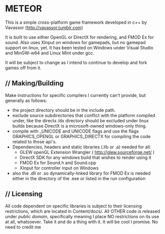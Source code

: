 METEOR
======

This is a simple cross-platform game framework developed in c++ 
by Vavassor (http://vavassor.tumblr.com)

It is built to use either OpenGL or DirectX for rendering, 
and FMOD Ex for sound. Also uses XInput on windows for gamepads,
but no gamepad support on linux, yet. It has been tested on Windows
under Visual Studio and MinGW-w64 and Linux Mint under gcc.

It will be subject to change as I intend to continue to
develop and fork games off from it.

// Making/Building
--------------

Make instructions for specific compilers I currently can't
provide, but generally as follows:

-   the project directory should be in the include path.
-   exclude source subdirectories that conflict with the platform
    compiled under, like the directx /dx directory should be excluded
    under linux builds because DirectX is a microsoft-owned windows-only
    thing.
-   compile with _UNICODE and UNICODE flags and use the flags 
    GRAPHICS_OPENGL or GRAPHICS_DIRECTX for compiling the code related
    to those api's.
-   Dependencies, headers and static libraries (.lib or .a) needed for all:
      * GLEW openGL Extension Wrangler ( http://glew.sourceforge.net/ )
      * DirectX SDK for any windows build that wishes to render using it
      * FMOD Ex for Sound.h and Sound.cpp
      * XInput for controller input on Windows
-   also the .dll or .so dynamically-linked library for FMOD Ex is needed
    either in the directory of the .exe or listed in the run configuration

// Licensing
--------------

All code dependent on specific libraries is subject to their licensing
restrictions, which are located in Content/docs/. All OTHER code is
released under _public domain_, specifically meaning I place NO restrictions
on its use at all, whatsoever. Take it and do a thing with it. It will
be cool I promise. No need to credit me
